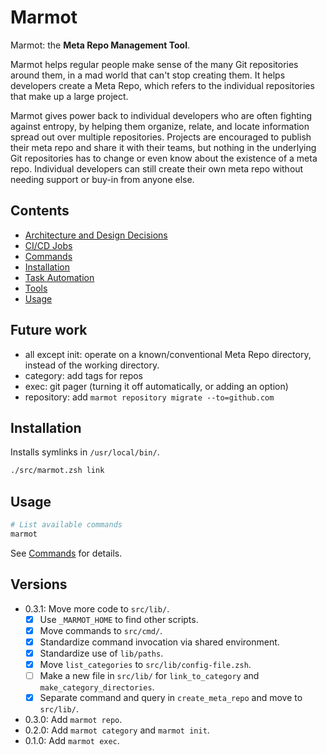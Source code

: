 # Marmot

Marmot: the **Meta Repo Management Tool**.

Marmot helps regular people make sense of the many Git repositories around them, in a mad world that
can't stop creating them.  It helps developers create a Meta Repo, which refers to the individual
repositories that make up a large project.

Marmot gives power back to individual developers who are often fighting against entropy, by helping
them organize, relate, and locate information spread out over multiple repositories.  Projects are
encouraged to publish their meta repo and share it with their teams, but nothing in the underlying
Git repositories has to change or even know about the existence of a meta repo.  Individual
developers can still create their own meta repo without needing support or buy-in from anyone else.

## Contents

- [Architecture and Design Decisions](./doc/decisions.md)
- [CI/CD Jobs](./doc/cicd-jobs.md)
- [Commands](./doc/commands.md)
- [Installation](#installation)
- [Task Automation](./doc/task-automation.md)
- [Tools](./doc/tools.md)
- [Usage](#usage)

## Future work

- all except init: operate on a known/conventional Meta Repo directory, instead of the working
  directory.
- category: add tags for repos
- exec: git pager (turning it off automatically, or adding an option)
- repository: add `marmot repository migrate --to=github.com`

## Installation

Installs symlinks in `/usr/local/bin/`.

```sh
./src/marmot.zsh link
```

## Usage

```sh
# List available commands
marmot
```

See [Commands](./doc/commands.md) for details.

## Versions

- 0.3.1: Move more code to `src/lib/`.
  - [x] Use `_MARMOT_HOME` to find other scripts.
  - [x] Move commands to `src/cmd/`.
  - [x] Standardize command invocation via shared environment.
  - [x] Standardize use of `lib/paths`.
  - [x] Move `list_categories` to `src/lib/config-file.zsh`.
  - [ ] Make a new file in `src/lib/` for `link_to_category` and `make_category_directories`.
  - [x] Separate command and query in `create_meta_repo` and move to `src/lib/`.
- 0.3.0: Add `marmot repo`.
- 0.2.0: Add `marmot category` and `marmot init`.
- 0.1.0: Add `marmot exec`.

